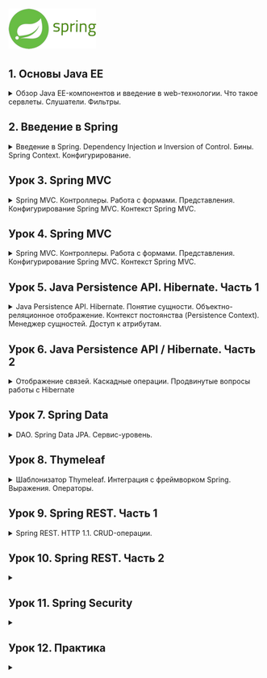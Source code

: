 # ![Spring logo](https://github.com/InsaneDan/InsaneDan/blob/main/spring.png)

## 1. Основы Java EE
<details>
<summary>Обзор Java EE-компонентов и введение в web-технологии. Что такое сервлеты. Слушатели. Фильтры.</summary>
  
1. Установить сервер приложений TomCat или Wildfly (либо любой другой по выбору);
2. Создать и запустить новый проект по инструкции из данной методички.
3. Создайте класс Product с полями (id, title, cost).
4. Реализуйте сервлет выводящий на страницу список из 10 продуктов (создаете продукты в момент обработки запроса).

Сервер приложений: WildFly-23.0.0.Final (старт сервера через stanalone.bat)
Реализация: HttpServlet + JSP (± подобие JPA, т.к. нет подключения к БД)
Для установки на сервер приложений - Run Maven goal: clean install wildfly:deploy

URL: http://127.0.0.1:8080/webapp/http-servlet - основные методы HttpServlet  
URL: http://127.0.0.1:8080/webapp/product - список продуктов
<details>
<summary>Комментарии</summary>
  
- Дескриптор развертывания. Файл web.xml содержит только служебную информацию, маппинг не прописан (используются аннотации @WebServlet(urlPatterns = "..."))
- Вывод списка продуктов: сервлет наследуется от HttpServlet, представление (persistence) - вынесено в отдельные классы (продукт и репозиторий). Для задания испольуются методы только для сохранения и получения списка продуктов из репозитория.
- Список продуктов для репозитория создается при инициализации сервлета (срабатывает ServletContextListener).
- Вывод страницы на сервере приложений с помощью JSP. При формировании страницы импортируется <head> и <navbar> из отдельных jsp-файлов. Страницы созданы с использованием css Bootstrap v4.3.
- SimpleHttpServlet - формирует html-текст для отображения страницы (HttpServletResponse) "вручную", страница содержит основные методы класса.
</details>
</details>

## 2. Введение в Spring
<details>
<summary>Введение в Spring. Dependency Injection и Inversion of Control. Бины. Spring Context. Конфигурирование.</summary>
  
1. Есть класс Product (id, название, цена). Товары хранятся в бине ProductRepository, в виде List<Product>, при старте в него нужно добавить 5 любых товаров.
2. ProductRepository позволяет получить весь список или один товар по id. Создаем бин Cart, в который можно добавлять и удалять товары по id.
3. Написать консольное приложение, позволяющее управлять корзиной.
4. При каждом запросе корзины из контекста, должна создаваться новая корзина.
<details>
<summary>Комментарии</summary>

- компонент ProductRepository - является singletone; Cart - @Scope("prototype");
- наполнение productRepository товарами после создания бина (@PostConstruct);
- корзина в виде Map: ключ - продукты, значение - количество продукта в корзине;
- в CartServiceImpl использована аннотация @Autowired для метода setProductRepository. По большому счету внедрение продуктового репозитория в корзину не требуется - экспериментировал с @Autowired.
- для запуска - DemoApp.
</details>
</details>

## Урок 3. Spring MVC
<details>
<summary>Spring MVC. Контроллеры. Работа с формами. Представления. Конфигурирование Spring MVC. Контекст Spring MVC.</summary>
  
1. Разобраться с примером проекта на Spring MVC.
2. Создать класс Товар (Product), с полями id, title, cost.
3. Товары необходимо хранить в репозитории (класс, в котором в виде List<Product> хранятся товары). Репозиторий должен уметь выдавать список всех товаров и товар по id.
4. Сделать форму для добавления товара в репозиторий и логику работы этой формы.
5. Сделать страницу, на которой отображаются все товары из репозитория.
<details>
<summary>Комментарии</summary>

* Просмотр сведений о продукте, добавление нового продукта и редактирование существующего сделано в одной форме. ID продукта,
  если он есть, указывается в скрытом элементе формы.

    - Получение товара по id (только просмотр): GET запрос с параметрами view=1 и id, при отображении страницы - все поля
  формы disable (нельзя изменить, нельзя навести фокус, нельзя отправить).
    - Для редактирования сведений о товаре - GET запрос с указанием id; для сохранения изменений - POST ответ, список
  продуктов (HashMap) пересохраняет данные по ключу (id).
    - Для создания нового товара - GET без указания id; при сохранении данных (POST) подбирается новый id (= максимальный +
  1).

* После сохранения товара в репозитории @PostMapping("/edit/save") из формы редактирования выполняется редирект на
  страницу со списком продуктов.
* Удаление товара из репозитория @GetMapping("/delete"). После удаления выполняется редирект на эту же страницу со
  списком товаров (в идеале - сделать обновление только таблицы, а не всей страницы целиком).
* Контроллеры для корзины, контактов, главной страницы - пустые, содержат только маппинг, оставлены для перехода на
  соответствующие страницы.
* Неправильное отображение кириллицы - исправлено.
* Деплой и проверка на Tomcat 9.0 и Wildfly 23.0.0.

THYMELEAF
1. Шаблон default.html с разметкой для блоков <head>, <header> (панель навигации), <footer> (включает скрипты jquery и
   jsdelivr для элементов и разметки bootstrap). Блоки из шаблона переиспользуются на других страницах.
2. В разных вариациях использованы переменные ${...}, элементы списков *{...}, сообщения #{...}, ссылки @{...},
   фрагменты ~{...}
3. Форматирование чисел - в таблице товаров приведены к виду 0.00.
4. Циклы - нумерация строк в таблице товаров, повторение абзацев на главной странице.
5. Динамический выбор текста на элементах формы (Создать / Сохранить при изменении данных о товаре), отключение полей формы, .

Недоделано:
* Обновить таблицу (список продуктов) без перезагрузки страницы. В JSP и JPF для ajax'ов есть спец.тэг, в thymeleaf'е не
разобрался, как это сделать. 
* Добавление класса "active" (th:classappend) к элементам меню навигации. Меню добавляется из шаблона, который не обрабатывается ни одним из контроллеров. Передать в него аттрибут напрямую нельзя. Простого решения не нашел.
</details>
</details>

## Урок 4. Spring MVC
<details>
<summary>Spring MVC. Контроллеры. Работа с формами. Представления. Конфигурирование Spring MVC. Контекст Spring MVC.</summary>
  
1. Перенести функциональность, реализованную на прошлом занятии, на платформу Spring Boot.
<details>
<summary>Комментарии</summary>

Миграция в Spring Boot. Дополнения к проекту:
* Добавлено отображение активной страницы в меню навигации (передача параметра во фрагмент, содержащий меню, в зависимости от значения добавление класса th:classappend="active"). Т.к. меню присутствует на всех страницах, в контроллеры добавлены дефолтные методы с аннотацией @ModelAttribute("activePage").
* Добавлена страница со списком товаров в корзине, ценой, суммарной стоимостью.
* Добавление и удаление товаров в корзину на странице списка товаров, изменение количества (увеличить / уменьшить) в корзине.
* Товары в корзине выводятся с сортировкой по названию (в сервисе хранится HashMap на отображение отдается ArrayList)
* Изменена логика удаления товаров - добавление отрицательного количества продуктов; если количество становится <=0, то продукт удаляется из корзины.
* При добавлении/удалении товара в корзину, при переходе на страницу с описанием товара из корзины или из списка товаров для редиректа и  возврата на страницу, с которой был вызван маппинг, использован заголовок "referer" HttpServletRequest.
* Просмотр информации о продукте по клику на название (и в списке товаров, и в корзине), возврат обратно на "свою" страницу.

Недоделано:
* передать общее количество товаров в бэйдж корзины, который находится во фрагменте меню (работает только на странице корзины).
</details>
</details>

## Урок 5. Java Persistence API. Hibernate. Часть 1
<details>
<summary>Java Persistence API. Hibernate. Понятие сущности. Объектно-реляционное отображение. Контекст постоянства (Persistence Context). Менеджер сущностей. Доступ к атрибутам.</summary>
  
1. Создайте сущность Product (Long id, String title, int price) и таблицу в базе данных для хранения объектов этой сущности;
2. Создайте класс ProductDao и реализуйте в нем логику выполнения CRUD-операций над сущностью Product (Product findById(Long id), List"Product" findAll(), void deleteById(Long id), Product saveOrUpdate(Product product)).
<details>
<summary>Комментарии</summary>

* **Настройкa hibernate**: 1) через конфигурационный класс PersistenceConfig; 2) через hibernate.cfg.xml (закомментирован); 3) через application.properties (закомментировано, требуется Spring Data).
* **Проверено на СУБД**: MySQL и PostgreSQL.
* **Реализация запросов:**
  
  * в основном NamedQuery (показались наиболее удобными);
  * другие варианты – закоментированы в методе *findAllSortedByName* (JPQL Query, NativeQuery, Criteria API - простой поиск+сортировка) и *findById* (find как пример реализации CRUD-операции read).
</details>
</details>

## Урок 6. Java Persistence API / Hibernate. Часть 2
<details>
<summary>Отображение связей. Каскадные операции. Продвинутые вопросы работы с Hibernate</summary>
  
1. В базе данных необходимо реализовать возможность хранить информацию о покупателях (id, имя) и товарах (id, название, стоимость). У каждого покупателя свой набор купленных товаров.
2. Для обеих сущностей создаете Dao классы. Работу с SessionFactory выносите во вспомогательный класс;
3. Создаете сервис, позволяющий по id покупателя узнать список купленных им товаров, и по id товара узнавать список покупателей этого товара;
4. ** Добавить детализацию по паре «покупатель — товар»: сколько стоил товар в момент покупки клиентом;

**ВАЖНО И ОБЯЗАТЕЛЬНО!** Dao классы и сервис должны являться Spring бинами (Вам нужен Spring Context без веб части). Контроллеры создавать не надо.  
**ВАЖНО!** Выкидываете код по подготовке данных и таблиц, и делаете отдельный скрипт и формируете базу заранее. Покупателей и товары в базу складываете заранее, через код этого делать не надо (лишнее усложнение). SQL-скрипт прикрепите к работе.
<details>
<summary>Комментарии</summary>

консольный вариант - отдельным бином (Lesson06HW)
</details>
</details>

## Урок 7. Spring Data
<details>
<summary>DAO. Spring Data JPA. Сервис-уровень.</summary>

1. Создать сущность «Товар» (id, название, стоимость) и соответствующую таблицу в БД. Заполнить таблицу тестовыми данными (20 записей).
2. Сделать RestController позволяющий выполнять следующий набор операции над этой сущностью:  
  получение товара по id [ GET .../app/products/{id} ]  
  получение всех товаров [ GET .../app/products ]  
  создание нового товара [ POST .../app/products ]  
  удаление товара по id.[ GET .../app/products/delete/{id} ]  
(**Замечание**: пока делаем немного не по правилам REST API, эта тема будет разбираться на следующих занятиях, поэтому удаление выполняется через http-метод GET, а не DELETE)
3. *К запросу всех товаров добавьте возможность фильтрации по минимальной и максимальной цене (в трех вариантах: товары дороже min цены, товары дешевле max цены, или товары, цена которых находится в пределах min-max).
<details>
<summary>Комментарии</summary>

* реализация через SpringDataApplication с использованием интерфейса CommandLineRunner (stdOut)
* разбивка списка продуктов на страницы
* web-слой не подключен!
</details>
</details>

## Урок 8. Thymeleaf
<details>
<summary>Шаблонизатор Thymeleaf. Интеграция с фреймворком Spring. Выражения. Операторы.</summary>

1. Сделайте страницу для отображения всех товаров.
2. Рядом с каждым товаром в таблице попробуйте сделать кнопку "Удалить", при нажатии на которую товар должен быть удален и базы.
3. *Попробуйте реализовать разбивку всех товаров на страницы, по 10 товаров на каждой.
<details>
<summary>Комментарии</summary>

* удаление / добавление / редактирование товаров с сохранением результатов в БД (коррекция того, что было сделано на уроке Spring MVC);
* количество товаров в бейдже корзины (фрагмент header) отображается на всех страницах, реализация за счет прямого обращения к синглтон-бину из шаблона;  
* пример работы DateFormatter на странице index.html
* пагинация списка товаров и меню для перемещения по страницам.  
  Полный список товаров на одной странице по индексу = 0 (...localhost:8081/app/products/0).
* фильтр по минимальной и максимальной цене, по части названия товара (с сохранением навигации по страницам).  
  Для работы с формой через Thymeleaf создан доп.класс с соответствующими полями (ProductFilter).
  В рабочем коде оставлен method="get", т.к. не требует дополнительной точки в контроллере, post - закомментирован.  
  * через GET-запрос в "основной" эндпоинт @GetMapping({"", "/{pageIndex}"}):  
    ...localhost:8081/app/products/1?minPrice=0&maxPrice=1000000&partName=&productsPerPage=5  
  * через POST-запрос в дополнительный эндпоинт @PostMapping("/filter"), в котором заполняются атрибуты и делается редирект на
    @GetMapping({"", "/{pageIndex}"}).

– т.к. изменилась логика работы корзины, то товары не суммируются, а каждый экземпляр достается из репозитория и сохраняется отдельно.
В последующих уроках будет реализован REST-контроллер корзины, поэтому пока не исправлено.
</details>
</details>

## Урок 9. Spring REST. Часть 1
<details>
<summary>Spring REST. HTTP 1.1. CRUD-операции.</summary>

1. Реализуйте REST контроллер для работы с сущностью Product;
<details>
<summary>Комментарии</summary>

* настройка приложения через application.yaml.
* использована H2, развернутая in memory (jdbc:h2:mem:test). Для миграции БД добавлена зависимость Flywaydb, развертывание базы скриптом из файла "resources\db\migration\V1__init.sql". 
* для тестирования REST-запросов добавлен Swagger2.
* Эндпоинты:  
  -  GET - постраничный список товаров (с фильтром по цене и названию товара - @RequestParam); возвращает страницу со списком товаров либо HttpStatus.BAD_REQUEST(400), если список пустой.
  -  GET - получить товар по id (@PathVariable); возвращает товар, если он найден, в противном случае - 404.
  -  POST - добавление товара, PUT - изменение. Т.к. оба метода реализованы через CRUD операцию save(product), то выполняется проверка, чтобы исключить "неправильное" применение. Изменение данных через post и добавление через put возвращает ошибку UNAVAILABLE_FOR_LEGAL_REASONS(451).
  -  DELETE - удаление по id - если товар не найден, возвращается статус NOT_FOUND(404), при успешном удалении возвращается NO_CONTENT(204);
* Т.к. при работе с некоторыми приложениями для работы с REST API (проверял на SoapUI и Postman) возникала ошибка, связанная с неправильным указанием типа контента (вместо contentType:"application/json" отправлял "application/text"), то в аннотацию добавил принудительное преобразование MediaType.APPLICATION_JSON_VALUE. В Swagger значение "application/json" задано по умолчанию.
</details>
</details>

## Урок 10. Spring REST. Часть 2
<details>
<summary></summary>
  
Комментарии:

</details>

## Урок 11. Spring Security
<details>
<summary></summary>
  

Комментарии:

</details>

## Урок 12. Практика
<details>
<summary></summary>
  

Комментарии:

</details>
